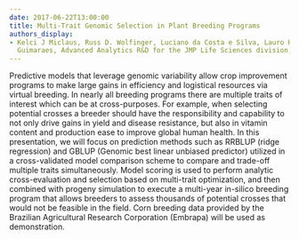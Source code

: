 ```yaml
---
date: 2017-06-22T13:00:00
title: Multi-Trait Genomic Selection in Plant Breeding Programs
authors_display:
- Kelci J Miclaus, Russ D. Wolfinger, Luciano da Costa e Silva, Lauro Hose Moreira
  Guimaraes, Advanced Analytics R&D for the JMP Life Sciences division, SAS Institute
---
```

Predictive models that leverage genomic variability allow crop improvement programs to make large gains in efficiency and logistical resources via virtual breeding. In nearly all breeding programs there are multiple traits of interest which can be at cross-purposes. For example, when selecting potential crosses a breeder should have the responsibility and capability to not only drive gains in yield and disease resistance, but also in vitamin content and production ease to improve global human health. In this presentation, we will focus on prediction methods such as RRBLUP (ridge regression) and GBLUP (Genomic best linear unbiased predictor) utilized in a cross-validated model comparison scheme to compare and trade-off multiple traits simultaneously. Model scoring is used to perform analytic cross-evaluation and selection based on multi-trait optimization, and then combined with progeny simulation to execute a multi-year in-silico breeding program that allows breeders to assess thousands of potential crosses that would not be feasible in the field. Corn breeding data provided by the Brazilian Agricultural Research Corporation (Embrapa) will be used as demonstration.
